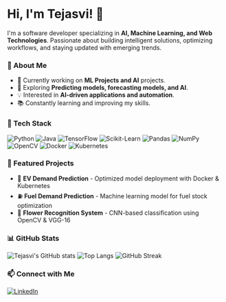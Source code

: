 # Hi, I'm Tejasvi! 👋

I'm a software developer specializing in **AI, Machine Learning, and Web Technologies**. Passionate about building intelligent solutions, optimizing workflows, and staying updated with emerging trends.

### 🚀 About Me
- 🔭 Currently working on **ML Projects and AI** projects.
- 🧠 Exploring **Predicting models, forecasting models, and AI**.
- 💡 Interested in **AI-driven applications and automation**.
- 📚 Constantly learning and improving my skills.

### 🔧 Tech Stack

![Python](https://img.shields.io/badge/Python-3776AB?style=for-the-badge&logo=python&logoColor=white)
![Java](https://img.shields.io/badge/Java-007396?style=for-the-badge&logo=java&logoColor=white)
![TensorFlow](https://img.shields.io/badge/TensorFlow-FF6F00?style=for-the-badge&logo=tensorflow&logoColor=white)
![Scikit-Learn](https://img.shields.io/badge/Scikit--Learn-F7931E?style=for-the-badge&logo=scikit-learn&logoColor=white)
![Pandas](https://img.shields.io/badge/Pandas-150458?style=for-the-badge&logo=pandas&logoColor=white)
![NumPy](https://img.shields.io/badge/NumPy-013243?style=for-the-badge&logo=numpy&logoColor=white)
![OpenCV](https://img.shields.io/badge/OpenCV-5C3EE8?style=for-the-badge&logo=opencv&logoColor=white)
![Docker](https://img.shields.io/badge/Docker-2496ED?style=for-the-badge&logo=docker&logoColor=white)
![Kubernetes](https://img.shields.io/badge/Kubernetes-326CE5?style=for-the-badge&logo=kubernetes&logoColor=white)


### 📌 Featured Projects
- 🚗 **EV Demand Prediction** - Optimized model deployment with Docker & Kubernetes
- ⛽ **Fuel Demand Prediction** - Machine learning model for fuel stock optimization
- 🌼 **Flower Recognition System** - CNN-based classification using OpenCV & VGG-16

### 📊 GitHub Stats
![Tejasvi's GitHub stats](https://github-readme-stats.vercel.app/api?username=tejasvi-shetter1&show_icons=true&theme=radical)
![Top Langs](https://github-readme-stats.vercel.app/api/top-langs/?username=tejasvi-shetter1&layout=compact&theme=radical)
![GitHub Streak](https://github-readme-streak-stats.herokuapp.com/?user=tejasvi-shetter1&theme=radical)

### 📫 Connect with Me
[![LinkedIn](https://img.shields.io/badge/LinkedIn-0077B5?style=for-the-badge&logo=linkedin&logoColor=white)](https://www.linkedin.com/in/tejasvi-shetter-a921441b1)  

